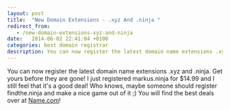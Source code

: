 ```yaml
---
layout: post
title:  "New Domain Extensions - .xyz And .ninja "
redirect_from:
   - /new-domain-extensions-xyz-and-ninja
date:   2014-06-02 22:41:04 +0100
categories: best domain registrar
description: You can now register the latest domain name extensions .xyz and .ninja. Get yours before they are gone! I just registered markus.ninja for $14.99 and I still feel that it's a good deal! Who knows,
---
```


You can now register the latest domain name extensions .xyz and .ninja. Get yours before they are gone! I just registered markus.ninja for $14.99 and I still feel that it's a good deal! Who knows, maybe someone should register findthe.ninja and make a nice game out of it ;) You will find the best deals over at [Name.com](http://name.com "Name.com")!